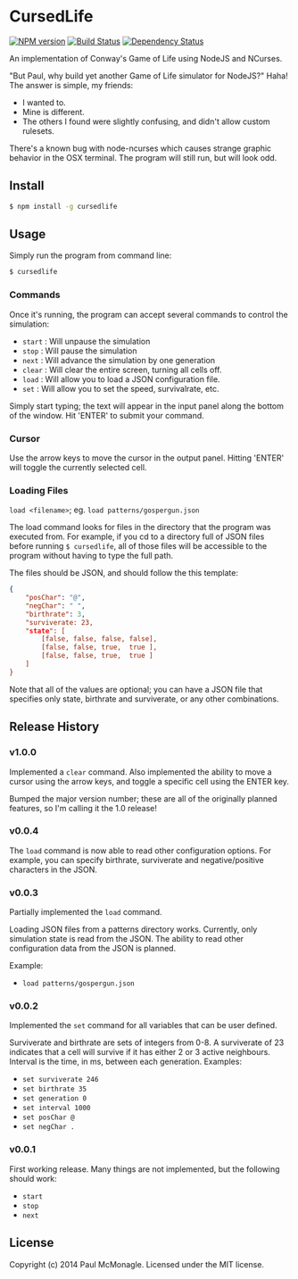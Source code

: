 # CursedLife 
[![NPM version][npm-image]][npm-url] [![Build Status][travis-image]][travis-url] [![Dependency Status][daviddm-url]][daviddm-image]

An implementation of Conway's Game of Life using NodeJS and NCurses.

"But Paul, why build yet another Game of Life simulator for NodeJS?"
Haha! The answer is simple, my friends:
- I wanted to.
- Mine is different.
- The others I found were slightly confusing, and didn't allow custom rulesets.

There's a known bug with node-ncurses which causes strange graphic behavior
in the OSX terminal. The program will still run, but will look odd.

## Install

```bash
$ npm install -g cursedlife
```


## Usage

Simply run the program from command line:

```bash
$ cursedlife
```

### Commands

Once it's running, the program can accept several commands to control
the simulation:
- `start` : Will unpause the simulation
- `stop`  : Will pause the simulation
- `next`  : Will advance the simulation by one generation
- `clear` : Will clear the entire screen, turning all cells off.
- `load`  : Will allow you to load a JSON configuration file.
- `set`   : Will allow you to set the speed, survivalrate, etc.

Simply start typing; the text will appear in the input panel along
the bottom of the window. Hit 'ENTER' to submit your command.

### Cursor

Use the arrow keys to move the cursor in the output panel. Hitting
'ENTER' will toggle the currently selected cell.

### Loading Files
`load <filename>`; eg. `load patterns/gospergun.json`

The load command looks for files in the directory that the
program was executed from. For example, if you cd to a directory
full of JSON files before running `$ cursedlife`, all of those
files will be accessible to the program without having to type 
the full path.

The files should be JSON, and should follow the this template:
```json
{
    "posChar": "@",
    "negChar": " ",
    "birthrate": 3,
    "surviverate: 23,
    "state": [
        [false, false, false, false],
        [false, false, true,  true ],
        [false, false, true,  true ]
    ]
}
```
Note that all of the values are optional; you can have a JSON
file that specifies only state, birthrate and surviverate, or
any other combinations.

## Release History

### v1.0.0
Implemented a `clear` command. Also implemented the ability
to move a cursor using the arrow keys, and toggle a specific
cell using the ENTER key.

Bumped the major version number; these are all of the originally
planned features, so I'm calling it the 1.0 release!

### v0.0.4
The `load` command is now able to read other configuration
options. For example, you can specify birthrate, surviverate
and negative/positive characters in the JSON.

### v0.0.3
Partially implemented the `load` command.

Loading JSON files from a patterns directory works. Currently,
only simulation state is read from the JSON. The ability to
read other configuration data from the JSON is planned.

Example:
- `load patterns/gospergun.json`

### v0.0.2
Implemented the `set` command for all variables that can be user defined.

Surviverate and birthrate are sets of integers from 0-8. A surviverate of
23 indicates that a cell will survive if it has either 2 or 3 active
neighbours. Interval is the time, in ms, between each generation.
Examples:
- `set surviverate 246`
- `set birthrate 35`
- `set generation 0`
- `set interval 1000`
- `set posChar @`
- `set negChar .`

### v0.0.1
First working release. Many things are not implemented, but the following should work:
- `start`
- `stop`
- `next`


## License

Copyright (c) 2014 Paul McMonagle. Licensed under the MIT license.



[npm-url]: https://npmjs.org/package/cursedlife
[npm-image]: https://badge.fury.io/js/cursedlife.svg
[travis-url]: https://travis-ci.org/pmcmonagle/CursedLife
[travis-image]: https://travis-ci.org/pmcmonagle/CursedLife.svg?branch=master
[daviddm-url]: https://david-dm.org/pmcmonagle/cursedlife.svg?theme=shields.io
[daviddm-image]: https://david-dm.org/pmcmonagle/cursedlife
[coveralls-url]: https://coveralls.io/r/pmcmonagle/cursedlife
[coveralls-image]: https://coveralls.io/repos/pmcmonagle/cursedlife/badge.png
